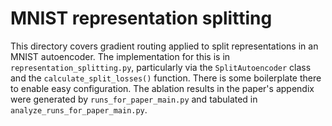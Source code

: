 # MNIST representation splitting

This directory covers gradient routing applied to split representations in an MNIST autoencoder. The implementation for this is in `representation_splitting.py`, particularly via the `SplitAutoencoder` class and the `calculate_split_losses()` function. There is some boilerplate there to enable easy configuration. The ablation results in the paper's appendix were generated by `runs_for_paper_main.py` and tabulated in `analyze_runs_for_paper_main.py`.
